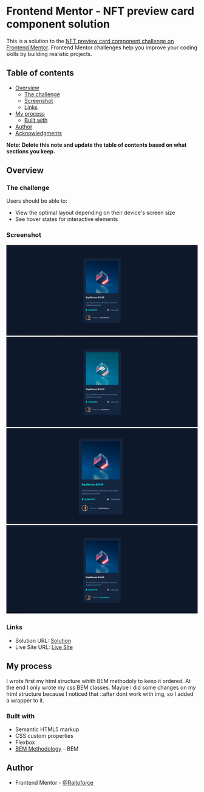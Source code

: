 # Frontend Mentor - NFT preview card component solution

This is a solution to the [NFT preview card component challenge on Frontend Mentor](https://www.frontendmentor.io/challenges/nft-preview-card-component-SbdUL_w0U). Frontend Mentor challenges help you improve your coding skills by building realistic projects.

## Table of contents

- [Overview](#overview)
  - [The challenge](#the-challenge)
  - [Screenshot](#screenshot)
  - [Links](#links)
- [My process](#my-process)
  - [Built with](#built-with)
- [Author](#author)
- [Acknowledgments](#acknowledgments)

**Note: Delete this note and update the table of contents based on what sections you keep.**

## Overview

### The challenge

Users should be able to:

- View the optimal layout depending on their device's screen size
- See hover states for interactive elements

### Screenshot

![Base](assets/images/screenshots/ntf-card.PNG)
![Status 1](assets/images/screenshots/ntf-card-status1.PNG)
![Status 2](assets/images/screenshots/ntf-card-status2.PNG)
![Status 3](assets/images/screenshots/ntf-card-status3.PNG)

### Links

- Solution URL: [Solution](https://raitoforce.github.io/ntf-preview-card/)
- Live Site URL: [Live Site](https://raitoforce.github.io/ntf-preview-card/)

## My process

I wrote first my html structure whith BEM methodoly to keep it ordered. At the end I only wrote my css BEM classes. Maybe i did some changes on my html structure because I noticed that ::after dont work with img, so I added a wrapper to it.

### Built with

- Semantic HTML5 markup
- CSS custom properties
- Flexbox
- [BEM Methodology](https://en.bem.info/methodology/) - BEM

## Author

- Frontend Mentor - [@Raitoforce](https://www.frontendmentor.io/profile/Raitoforce)
